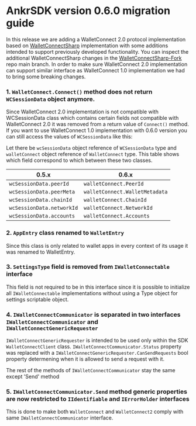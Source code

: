 # AnkrSDK version 0.6.0 migration guide

In this release we are adding a WalletConnect 2.0 protocol implementation based on [WalletConnectSharp](https://github.com/WalletConnect/WalletConnectSharp) implementation with some additions intended to support previously developed functionality. You can inspect the additional WalletConnectSharp changes in the [WalletConnectSharp-Fork](https://github.com/Ankr-network/WalletConnectSharp-Fork) repo main branch. In order to make sure WalletConnect 2.0 implementation can support similar interface as WalletConnect 1.0 implementation we had to bring some breaking changes.

### 1. `WalletConnect.Connect()` method does not return `WCSessionData` object anymore.

Since WalletConnect 2.0 implementation is not compatible with WCSessionData class which contains certain fields not compatible with WalletConnect 2.0 it was removed from a return value of `Connect()` method. If you want to use WalletConnect 1.0 implementation with 0.6.0 version you can still access the values of `WCSessionData` like this:

Let there be `wcSessionData` object reference of `WCSessionData` type and `walletConnect` object reference of `WalletConnect` type. This table shows which field correspond to which between these two classes. 

| 0.5.x | 0.6.x |
| --- | --- |
| `wcSessionData.peerId` | `walletConnect.PeerId` | 
| `wcSessionData.peerMeta` | `walletConnect.WalletMetadata` | 
| `wcSessionData.chainId` | `walletConnect.ChainId` | 
| `wcSessionData.networkId` | `walletConnect.NetworkId` | 
| `wcSessionData.accounts` | `walletConnect.Accounts` | 

### 2. `AppEntry` class renamed to `WalletEntry`

Since this class is only related to wallet apps in every context of its usage it was renamed to WalletEntry. 

### 3. `SettingsType` field is removed from `IWalletConnectable` interface

This field is not required to be in this interface since it is possible to initialize all `IWalletConnectable` implementations without using a Type object for settings scriptable object.

### 4. `IWalletConnectCommunicator` is separated in two interfaces `IWalletConnectCommunicator` and `IWalletConnectGenericRequester`

`IWalletConnectGenericRequester` is intended to be used only within the SDK `WalletConnectClient` class. `IWalletConnectCommunicator.Status` property was replaced with a `IWalletConnectGenericRequester.CanSendRequests` bool property determening when it is allowed to send a request with it.

The rest of the methods of `IWalletConnectCommunicator` stay the same except 'Send' method

### 5. `IWalletConnectCommunicator.Send` method generic properties are now restricted to `IIdentifiable` and `IErrorHolder` interfaces

This is done to make both `WalletConnect` and `WalletConnect2` comply with same `IWalletConnectCommunicator` interface.

